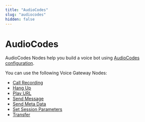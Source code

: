 ```yaml
---
title: "AudioCodes" 
slug: "audiocodes" 
hidden: false 
---
```


# AudioCodes

AudioCodes Nodes help you build a voice bot using [AudioCodes configuration](https://www.cognigy.com/products/voice-gateway).

You can use the following Voice Gateway Nodes:

- [Call Recording](call-recording.md)
- [Hang Up](hangup.md)
- [Play URL](play-url.md)
- [Send Message](send-message.md)
- [Send Meta Data](send-meta-data.md)
- [Set Session Parameters](set-session-params.md)
- [Transfer](transfer-vg.md)
